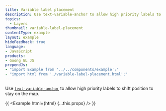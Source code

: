 ```yaml
---
title: Variable label placement
description: Use text-variable-anchor to allow high priority labels to shift position to stay on the map.
topics:
  - Layers
thumbnail: variable-label-placement
contentType: example
layout: example
hideFeedback: true
language:
- JavaScript
products:
- Goong GL JS
prependJs:
- "import Example from '../../components/example';"
- "import html from './variable-label-placement.html';"
---
```


Use [`text-variable-anchor`](/docs/style-spec/layers/#layout-symbol-text-variable-anchor) to allow high priority labels to shift position to stay on the map.

{{ <Example html={html} {...this.props} /> }}
